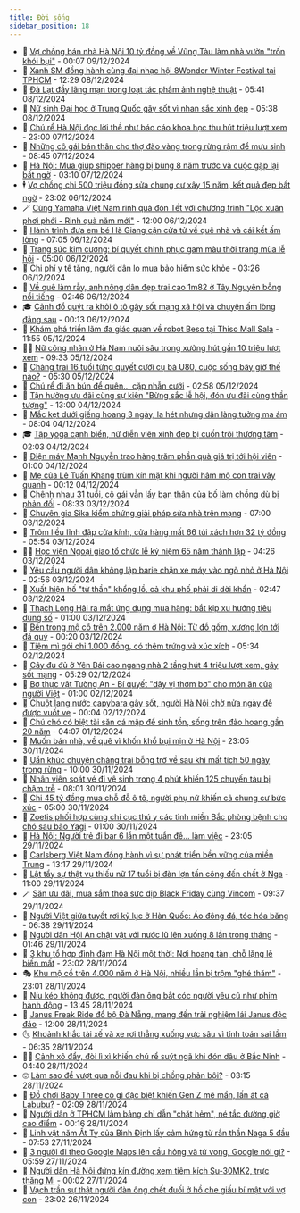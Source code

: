 ```yaml
---
title: Đời sống
sidebar_position: 18
---
```


<!-- dantri-doi-song:START -->
- 🥳 [Vợ chồng bán nhà Hà Nội 10 tỷ đồng về Vũng Tàu làm nhà vườn &quot;trốn khói bụi&quot;](https://dantri.com.vn/doi-song/vo-chong-ban-nha-ha-noi-10-ty-dong-ve-vung-tau-lam-nha-vuon-tron-khoi-bui-20241205152703473.htm) - 00:07 09/12/2024
- 🌁 [Xanh SM đồng hành cùng đại nhạc hội 8Wonder Winter Festival tại TPHCM](https://dantri.com.vn/doi-song/xanh-sm-dong-hanh-cung-dai-nhac-hoi-8wonder-winter-festival-tai-tphcm-20241208191621851.htm) - 12:29 08/12/2024
- 👀 [Đà Lạt đầy lãng mạn trong loạt tác phẩm ảnh nghệ thuật](https://dantri.com.vn/doi-song/da-lat-day-lang-man-trong-loat-tac-pham-anh-nghe-thuat-20241207213048813.htm) - 05:41 08/12/2024
- 🐻 [Nữ sinh Đại học ở Trung Quốc gây sốt vì nhan sắc xinh đẹp](https://dantri.com.vn/doi-song/nu-sinh-dai-hoc-o-trung-quoc-gay-sot-vi-nhan-sac-xinh-dep-20241207110837025.htm) - 05:38 08/12/2024
- 🦅 [Chú rể Hà Nội đọc lời thề như báo cáo khoa học thu hút triệu lượt xem](https://dantri.com.vn/doi-song/chu-re-ha-noi-doc-loi-the-nhu-bao-cao-khoa-hoc-thu-hut-trieu-luot-xem-20241207141752439.htm) - 23:00 07/12/2024
- 🦩 [Những cô gái bán thân cho thợ đào vàng trong rừng rậm để mưu sinh](https://dantri.com.vn/doi-song/nhung-co-gai-ban-than-cho-tho-dao-vang-trong-rung-ram-de-muu-sinh-20241207121912712.htm) - 08:45 07/12/2024
- 🦏 [Hà Nội: Mua giúp shipper hàng bị bùng 8 năm trước và cuộc gặp lại bất ngờ](https://dantri.com.vn/doi-song/ha-noi-mua-giup-shipper-hang-bi-bung-8-nam-truoc-va-cuoc-gap-lai-bat-ngo-20241206144122768.htm) - 03:10 07/12/2024
- 🕴 [Vợ chồng chi 500 triệu đồng sửa chung cư xây 15 năm, kết quả đẹp bất ngờ](https://dantri.com.vn/doi-song/vo-chong-chi-500-trieu-dong-sua-chung-cu-xay-15-nam-ket-qua-dep-bat-ngo-20241204113611332.htm) - 23:02 06/12/2024
- 🪄 [Cùng Yamaha Việt Nam rinh quà đón Tết với chương trình &quot;Lộc xuân phơi phới - Rinh quà năm mới&quot;](https://dantri.com.vn/doi-song/cung-yamaha-viet-nam-rinh-qua-don-tet-voi-chuong-trinh-loc-xuan-phoi-phoi-rinh-qua-nam-moi-20241206182350219.htm) - 12:00 06/12/2024
- 🚦 [Hành trình đưa em bé Hà Giang cận cửa tử về quê nhà và cái kết ấm lòng](https://dantri.com.vn/doi-song/hanh-trinh-dua-em-be-ha-giang-can-cua-tu-ve-que-nha-va-cai-ket-am-long-20241206110047738.htm) - 07:05 06/12/2024
- 🤔 [Trang sức kim cương: bí quyết chinh phục gam màu thời trang mùa lễ hội](https://dantri.com.vn/doi-song/trang-suc-kim-cuong-bi-quyet-chinh-phuc-gam-mau-thoi-trang-mua-le-hoi-20241206105327714.htm) - 05:00 06/12/2024
- 🚦 [Chi phí y tế tăng, người dân lo mua bảo hiểm sức khỏe](https://dantri.com.vn/doi-song/chi-phi-y-te-tang-nguoi-dan-lo-mua-bao-hiem-suc-khoe-20241206101858142.htm) - 03:26 06/12/2024
- 🐎 [Về quê làm rẫy, anh nông dân đẹp trai cao 1m82 ở Tây Nguyên bỗng nổi tiếng](https://dantri.com.vn/doi-song/ve-que-lam-ray-anh-nong-dan-dep-trai-cao-1m82-o-tay-nguyen-bong-noi-tieng-20241204120203106.htm) - 02:46 06/12/2024
- 🎓 [Cảnh đổ quýt ra khỏi ô tô gây sốt mạng xã hội và chuyện ấm lòng đằng sau](https://dantri.com.vn/doi-song/canh-do-quyt-ra-khoi-o-to-gay-sot-mang-xa-hoi-va-chuyen-am-long-dang-sau-20241205183917048.htm) - 00:13 06/12/2024
- 🐘 [Khám phá triển lãm đa giác quan về robot Beso tại Thiso Mall Sala](https://dantri.com.vn/doi-song/kham-pha-trien-lam-da-giac-quan-ve-robot-beso-tai-thiso-mall-sala-20241205180835020.htm) - 11:55 05/12/2024
- 🧑‍🏫 [Nữ công nhân ở Hà Nam nuôi sâu trong xưởng hút gần 10 triệu lượt xem](https://dantri.com.vn/doi-song/nu-cong-nhan-o-ha-nam-nuoi-sau-trong-xuong-hut-gan-10-trieu-luot-xem-20241205154616891.htm) - 09:33 05/12/2024
- 🦒 [Chàng trai 16 tuổi từng quyết cưới cụ bà U80, cuộc sống bây giờ thế nào?](https://dantri.com.vn/doi-song/chang-trai-16-tuoi-tung-quyet-cuoi-cu-ba-u80-cuoc-song-bay-gio-the-nao-20241205114656905.htm) - 05:30 05/12/2024
- 🧰 [Chú rể đi ăn bún để quên… cặp nhẫn cưới](https://dantri.com.vn/doi-song/chu-re-di-an-bun-de-quen-cap-nhan-cuoi-20241205085452815.htm) - 02:58 05/12/2024
- 🧐 [Tận hưởng ưu đãi cùng sự kiện &quot;Bừng sắc lễ hội, đón ưu đãi cùng thần tượng&quot;](https://dantri.com.vn/doi-song/tan-huong-uu-dai-cung-su-kien-bung-sac-le-hoi-don-uu-dai-cung-than-tuong-20241204164230259.htm) - 13:00 04/12/2024
- 🌮 [Mắc kẹt dưới giếng hoang 3 ngày, la hét nhưng dân làng tưởng ma ám](https://dantri.com.vn/doi-song/mac-ket-duoi-gieng-hoang-3-ngay-la-het-nhung-dan-lang-tuong-ma-am-20241204124450528.htm) - 08:04 04/12/2024
- 🎓 [Tập yoga cạnh biển, nữ diễn viên xinh đẹp bị cuốn trôi thương tâm](https://dantri.com.vn/doi-song/tap-yoga-canh-bien-nu-dien-vien-xinh-dep-bi-cuon-troi-thuong-tam-20241203160240699.htm) - 02:03 04/12/2024
- 🚀 [Điện máy Mạnh Nguyễn trao hàng trăm phần quà giá trị tới hội viên](https://dantri.com.vn/doi-song/dien-may-manh-nguyen-trao-hang-tram-phan-qua-gia-tri-toi-hoi-vien-20241203232216558.htm) - 01:00 04/12/2024
- 🤖 [Mẹ của Lê Tuấn Khang trùm kín mặt khi người hâm mộ con trai vây quanh](https://dantri.com.vn/doi-song/me-cua-le-tuan-khang-trum-kin-mat-khi-nguoi-ham-mo-con-trai-vay-quanh-20241203172603181.htm) - 00:12 04/12/2024
- 🤩 [Chênh nhau 31 tuổi, cô gái vẫn lấy bạn thân của bố làm chồng dù bị phản đối](https://dantri.com.vn/doi-song/chenh-nhau-31-tuoi-co-gai-van-lay-ban-than-cua-bo-lam-chong-du-bi-phan-doi-20241203101742144.htm) - 08:33 03/12/2024
- 👹 [Chuyên gia Sika kiểm chứng giải pháp sửa nhà trên mạng](https://dantri.com.vn/doi-song/chuyen-gia-sika-kiem-chung-giai-phap-sua-nha-tren-mang-20241203134257633.htm) - 07:00 03/12/2024
- 🦩 [Trộm liều lĩnh đập cửa kính, cửa hàng mất 66 túi xách hơn 32 tỷ đồng](https://dantri.com.vn/doi-song/trom-lieu-linh-dap-cua-kinh-cua-hang-mat-66-tui-xach-hon-32-ty-dong-20241203104047050.htm) - 05:54 03/12/2024
- 🧑‍🏫 [Học viện Ngoại giao tổ chức lễ kỷ niệm 65 năm thành lập](https://dantri.com.vn/doi-song/hoc-vien-ngoai-giao-to-chuc-le-ky-niem-65-nam-thanh-lap-20241202192437218.htm) - 04:26 03/12/2024
- 🌈 [Yêu cầu người dân không lập barie chặn xe máy vào ngõ nhỏ ở Hà Nội](https://dantri.com.vn/doi-song/yeu-cau-nguoi-dan-khong-lap-barie-chan-xe-may-vao-ngo-nho-o-ha-noi-20241203093948324.htm) - 02:56 03/12/2024
- 💃 [Xuất hiện hố &quot;tử thần&quot; khổng lồ, cả khu phố phải di dời khẩn](https://dantri.com.vn/doi-song/xuat-hien-ho-tu-than-khong-lo-ca-khu-pho-phai-di-doi-khan-20241202154754322.htm) - 02:47 03/12/2024
- 💂 [Thạch Long Hải ra mắt ứng dụng mua hàng: bắt kịp xu hướng tiêu dùng số](https://dantri.com.vn/doi-song/thach-long-hai-ra-mat-ung-dung-mua-hang-bat-kip-xu-huong-tieu-dung-so-20241202163139359.htm) - 01:00 03/12/2024
- 🦏 [Bên trong mộ cổ trên 2.000 năm ở Hà Nội: Từ đồ gốm, xương lợn tới đá quý](https://dantri.com.vn/doi-song/ben-trong-mo-co-tren-2000-nam-o-ha-noi-tu-do-gom-xuong-lon-toi-da-quy-20241202152446379.htm) - 00:20 03/12/2024
- 🤡 [Tiệm mì gói chỉ 1.000 đồng, có thêm trứng và xúc xích](https://dantri.com.vn/doi-song/tiem-mi-goi-chi-1000-dong-co-them-trung-va-xuc-xich-20241202110315284.htm) - 05:34 02/12/2024
- 🫶 [Cây đu đủ ở Yên Bái cao ngang nhà 2 tầng hút 4 triệu lượt xem, gây sốt mạng](https://dantri.com.vn/doi-song/cay-du-du-o-yen-bai-cao-ngang-nha-2-tang-hut-4-trieu-luot-xem-gay-sot-mang-20241202113235777.htm) - 05:29 02/12/2024
- 💪 [Bơ thực vật Tường An - Bí quyết &quot;dậy vị thơm bơ&quot; cho món ăn của người Việt](https://dantri.com.vn/doi-song/bo-thuc-vat-tuong-an-bi-quyet-day-vi-thom-bo-cho-mon-an-cua-nguoi-viet-20241127155950222.htm) - 01:00 02/12/2024
- 🦅 [Chuột lang nước capybara gây sốt, người Hà Nội chờ nửa ngày để được vuốt ve](https://dantri.com.vn/doi-song/chuot-lang-nuoc-capybara-gay-sot-nguoi-ha-noi-cho-nua-ngay-de-duoc-vuot-ve-20241111152759348.htm) - 00:04 02/12/2024
- 🧠 [Chú chó có biệt tài săn cá mập để sinh tồn, sống trên đảo hoang gần 20 năm](https://dantri.com.vn/doi-song/chu-cho-co-biet-tai-san-ca-map-de-sinh-ton-song-tren-dao-hoang-gan-20-nam-20241130225428488.htm) - 04:07 01/12/2024
- 🦅 [Muốn bán nhà, về quê vì khốn khổ bụi mịn ở Hà Nội](https://dantri.com.vn/doi-song/muon-ban-nha-ve-que-vi-khon-kho-bui-min-o-ha-noi-20241124220156619.htm) - 23:05 30/11/2024
- 💪 [Uẩn khúc chuyện chàng trai bỗng trở về sau khi mất tích 50 ngày trong rừng](https://dantri.com.vn/doi-song/uan-khuc-chuyen-chang-trai-bong-tro-ve-sau-khi-mat-tich-50-ngay-trong-rung-20241130103412813.htm) - 10:00 30/11/2024
- 🧐 [Nhân viên soát vé đi vệ sinh trong 4 phút khiến 125 chuyến tàu bị chậm trễ](https://dantri.com.vn/doi-song/nhan-vien-soat-ve-di-ve-sinh-trong-4-phut-khien-125-chuyen-tau-bi-cham-tre-20241129234014182.htm) - 08:01 30/11/2024
- 👀 [Chi 45 tỷ đồng mua chỗ đỗ ô tô, người phụ nữ khiến cả chung cư bức xúc](https://dantri.com.vn/doi-song/chi-45-ty-dong-mua-cho-do-o-to-nguoi-phu-nu-khien-ca-chung-cu-buc-xuc-20241129162701512.htm) - 05:00 30/11/2024
- 🎉 [Zoetis phối hợp cùng chi cục thú y các tỉnh miền Bắc phòng bệnh cho chó sau bão Yagi](https://dantri.com.vn/doi-song/zoetis-phoi-hop-cung-chi-cuc-thu-y-cac-tinh-mien-bac-phong-benh-cho-cho-sau-bao-yagi-20241129201733478.htm) - 01:00 30/11/2024
- 💂 [Hà Nội: Người trẻ đi bar 6 lần một tuần để... làm việc](https://dantri.com.vn/doi-song/ha-noi-nguoi-tre-di-bar-6-lan-mot-tuan-de-lam-viec-20241128113623957.htm) - 23:05 29/11/2024
- 🚀 [Carlsberg Việt Nam đồng hành vì sự phát triển bền vững của miền Trung](https://dantri.com.vn/doi-song/carlsberg-viet-nam-dong-hanh-vi-su-phat-trien-ben-vung-cua-mien-trung-20241129201110122.htm) - 13:17 29/11/2024
- 👹 [Lật tẩy sự thật vụ thiếu nữ 17 tuổi bị đàn lợn tấn công đến chết ở Nga](https://dantri.com.vn/doi-song/lat-tay-su-that-vu-thieu-nu-17-tuoi-bi-dan-lon-tan-cong-den-chet-o-nga-20241129132738105.htm) - 11:00 29/11/2024
- 🪄 [Săn ưu đãi, mua sắm thỏa sức dịp Black Friday cùng Vincom](https://dantri.com.vn/doi-song/san-uu-dai-mua-sam-thoa-suc-dip-black-friday-cung-vincom-20241129150842077.htm) - 09:37 29/11/2024
- 🌁 [Người Việt giữa tuyết rơi kỷ lục ở Hàn Quốc: Áo đông đá, tóc hóa băng](https://dantri.com.vn/doi-song/nguoi-viet-giua-tuyet-roi-ky-luc-o-han-quoc-ao-dong-da-toc-hoa-bang-20241129124402102.htm) - 06:38 29/11/2024
- 🌋 [Người dân Hội An chật vật với nước lũ lên xuống 8 lần trong tháng](https://dantri.com.vn/doi-song/nguoi-dan-hoi-an-chat-vat-voi-nuoc-lu-len-xuong-8-lan-trong-thang-20241129070702687.htm) - 01:46 29/11/2024
- 🦆 [3 khu tổ hợp đình đám Hà Nội một thời: Nơi hoang tàn, chỗ lặng lẽ biến mất](https://dantri.com.vn/doi-song/3-khu-to-hop-dinh-dam-ha-noi-mot-thoi-noi-hoang-tan-cho-lang-le-bien-mat-20241127104445939.htm) - 23:02 28/11/2024
- 🎭 [Khu mộ cổ trên 4.000 năm ở Hà Nội, nhiều lần bị trộm &quot;ghé thăm&quot;](https://dantri.com.vn/doi-song/khu-mo-co-tren-4000-nam-o-ha-noi-nhieu-lan-bi-trom-ghe-tham-20241128164213745.htm) - 23:01 28/11/2024
- 🤡 [Níu kéo không được, người đàn ông bắt cóc người yêu cũ như phim hành động](https://dantri.com.vn/doi-song/niu-keo-khong-duoc-nguoi-dan-ong-bat-coc-nguoi-yeu-cu-nhu-phim-hanh-dong-20241128154223103.htm) - 13:45 28/11/2024
- 🦩 [Janus Freak Ride đổ bộ Đà Nẵng, mang đến trải nghiệm lái Janus độc đáo](https://dantri.com.vn/doi-song/janus-freak-ride-do-bo-da-nang-mang-den-trai-nghiem-lai-janus-doc-dao-20241128161803589.htm) - 12:00 28/11/2024
- 🌜 [Khoảnh khắc tài xế và xe rơi thẳng xuống vực sâu vì tính toán sai lầm](https://dantri.com.vn/doi-song/khoanh-khac-tai-xe-va-xe-roi-thang-xuong-vuc-sau-vi-tinh-toan-sai-lam-20241128131235217.htm) - 06:35 28/11/2024
- 🧑‍🏫 [Cảnh xô đẩy, đòi lì xì khiến chú rể suýt ngã khi đón dâu ở Bắc Ninh](https://dantri.com.vn/doi-song/canh-xo-day-doi-li-xi-khien-chu-re-suyt-nga-khi-don-dau-o-bac-ninh-20241128113429981.htm) - 04:40 28/11/2024
- 🤓 [Làm sao để vượt qua nỗi đau khi bị chồng phản bội?](https://dantri.com.vn/doi-song/lam-sao-de-vuot-qua-noi-dau-khi-bi-chong-phan-boi-20241128101513434.htm) - 03:15 28/11/2024
- 🤗 [Đồ chơi Baby Three có gì đặc biệt khiến Gen Z mê mẩn, lấn át cả Labubu?](https://dantri.com.vn/doi-song/do-choi-baby-three-co-gi-dac-biet-khien-gen-z-me-man-lan-at-ca-labubu-20241126230858149.htm) - 02:09 28/11/2024
- 🦒 [Người dân ở TPHCM làm bảng chỉ dẫn &quot;chặt hẻm&quot;, né tắc đường giờ cao điểm](https://dantri.com.vn/doi-song/nguoi-dan-o-tphcm-lam-bang-chi-dan-chat-hem-ne-tac-duong-gio-cao-diem-20241127201235583.htm) - 00:16 28/11/2024
- 💂 [Linh vật năm Ất Tỵ của Bình Định lấy cảm hứng từ rắn thần Naga 5 đầu](https://dantri.com.vn/doi-song/linh-vat-nam-at-ty-cua-binh-dinh-lay-cam-hung-tu-ran-than-naga-5-dau-20241127140615462.htm) - 07:53 27/11/2024
- 🚀 [3 người đi theo Google Maps lên cầu hỏng và tử vong, Google nói gì?](https://dantri.com.vn/doi-song/3-nguoi-di-theo-google-maps-len-cau-hong-va-tu-vong-google-noi-gi-20241127125503657.htm) - 05:59 27/11/2024
- 🐲 [Người dân Hà Nội đứng kín đường xem tiêm kích Su-30MK2, trực thăng Mi](https://dantri.com.vn/doi-song/nguoi-dan-ha-noi-dung-kin-duong-xem-tiem-kich-su-30mk2-truc-thang-mi-20241126201417123.htm) - 00:02 27/11/2024
- 🎡 [Vạch trần sự thật người đàn ông chết đuối ở hồ che giấu bí mật với vợ con](https://dantri.com.vn/doi-song/vach-tran-su-that-nguoi-dan-ong-chet-duoi-o-ho-che-giau-bi-mat-voi-vo-con-20241126165238550.htm) - 23:02 26/11/2024<!-- dantri-doi-song:END -->
